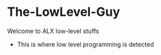 # The-LowLevel-Guy
Welcome to ALX low-level stuffs
+ This is where low level programming is detected
